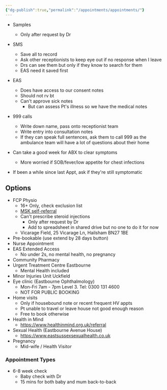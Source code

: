 ```yaml
---
{"dg-publish":true,"permalink":"/appointments/appointments/"}
---
```


* Samples
	* Only after request by Dr
* SMS
	* Save all to record
	* Ask other receptionists to keep eye out if no response when I leave
	* Drs can see them but only if they know to search for them
	* EAS need it saved first
* EAS
	* Does have access to our consent notes
	* Should not rv bt
	* Can't approve sick notes
		* But can assess Pt's illness so we have the medical notes
* 999 calls
	* Write down name, pass onto receptionist team
	* Write entry into consultation notes
	* If they can speak full sentences, ask them to call 999 as the ambulance team will have a lot of questions about their home

* Can take a good week for ABX to clear symptoms
	* More worried if SOB/fever/low appetite for chest infections
* If been a while since last Appt, ask if they're still symptomatic
## Options
* FCP Physio
	* 16+ Only, check exclusion list
	* [MSK self-referral](https://eastsussexmsk.nhs.uk/gethelp/)
	* Can't prescribe steroid injections
		* Only after request by Dr
		* Add to spreadsheet in shared drive but no one to do it for now
	* Vicarage Field, 25 Vicarage Ln, Hailsham BN27 1BE
* Pre-bookable (use extend by 28 days button)
* Nurse Appointment
* EAS Extended Access
	* No under 2s, no mental health, no pregnancy
* Community Pharmacy
* Urgent Treatment Centre Eastbourne
	* Mental Health included
* Minor Injuries Unit Uckfield
* Eye clinic (Eastbourne Ophthalmology)
	* Mon-Fri 7am - 7pm Level 3. Tel: 0300 131 4600
	* NOT FOR PUBLIC BOOKING
* Home visits
	* Only if housebound note or recent frequent HV appts
	* Pt unable to travel or leave house not good enough reason
	* Free to book otherwise
* Health in Mind
	* https://www.healthinmind.org.uk/referral
* Sexual Health (Eastbourne Avenue House)
	* https://www.eastsussexsexualhealth.co.uk
* Pregnancy
	* Mid-wife / Health Visitor
### Appointment Types
* 6-8 week check
	* Baby check with Dr
	* 15 mins for both baby and mum back-to-back